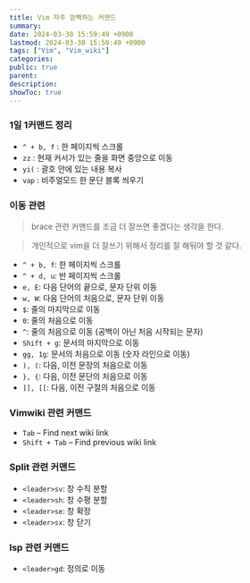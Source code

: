 ```yaml
---
title: Vim 자주 깜빡하는 커맨드
summary: 
date: 2024-03-30 15:59:49 +0900
lastmod: 2024-03-30 15:59:49 +0900
tags: ["Vim", "Vim_wiki"] 
categories: 
public: true
parent: 
description: 
showToc: true
---
```


### 1일 1커맨드 정리

- `^ + b, f` : 한 페이지씩 스크롤
- `zz` : 현재 커서가 있는 줄을 화면 중앙으로 이동
- `yi(` : 괄호 안에 있는 내용 복사
- `vap` : 비주얼모드 한 문단 블록 씌우기

### 이동 관련
> brace 관련 커맨드를 조금 더 잘쓰면 좋겠다는 생각을 한다.

> 개인적으로 vim을 더 잘쓰기 위해서 정리를 잘 해둬야 할 것 같다.

- `^ + b, f`: 한 페이지씩 스크롤
- `^ + d, u`: 반 페이지씩 스크롤
- `e, E`: 다음 단어의 끝으로, 문자 단위 이동
- `w, W`: 다음 단어의 처음으로, 문자 단위 이동
- `$`: 줄의 마지막으로 이동
- `0`: 줄의 처음으로 이동
- `^`: 줄의 처음으로 이동 (공백이 아닌 처음 시작되는 문자)
- `Shift + g`: 문서의 마지막으로 이동
- `gg, 1g`: 문서의 처음으로 이동 (숫자 라인으로 이동)
- `), (`: 다음, 이전 문장의 처음으로 이동
- `}, {`: 다음, 이전 문단의 처음으로 이동
- `]], [[`: 다음, 이전 구절의 처음으로 이동



### Vimwiki 관련 커맨드

- `Tab` – Find next wiki link
- `Shift + Tab` – Find previous wiki link 

### Split 관련 커맨드

- `<leader>sv`: 창 수직 분할
- `<leader>sh`: 창 수평 분할
- `<leader>se`: 창 확장
- `<leader>sx`: 창 닫기

### lsp 관련 커맨드

- `<leader>gd`: 정의로 이동
